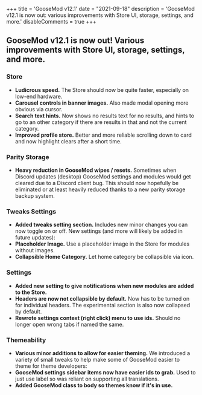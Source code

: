 +++
title = 'GooseMod v12.1'
date = "2021-09-18"
description = 'GooseMod v12.1 is now out: various improvements with Store UI, storage, settings, and more.'
disableComments = true
+++

## **GooseMod v12.1** is now out! Various improvements with Store UI, storage, settings, and more.

### Store
- **Ludicrous speed.** The Store should now be quite faster, especially on low-end hardware.
- **Carousel controls in banner images.** Also made modal opening more obvious via cursor.
- **Search text hints.** Now shows no results text for no results, and hints to go to an other category if there are results in that and not the current category.
- **Improved profile store.** Better and more reliable scrolling down to card and now highlight clears after a short time.

### Parity Storage
- **Heavy reduction in GooseMod wipes / resets.** Sometimes when Discord updates (desktop) GooseMod settings and modules would get cleared due to a Discord client bug. This should now hopefully be eliminated or at least heavily reduced thanks to a new parity storage backup system.

### Tweaks Settings
- **Added tweaks setting section.** Includes new minor changes you can now toggle on or off. New settings (and more will likely be added in future updates):
- **Placeholder Image.** Use a placeholder image in the Store for modules without images.
- **Collapsible Home Category.** Let home category be collapsible via icon.

### Settings
- **Added new setting to give notifications when new modules are added to the Store.**
- **Headers are now not collapsible by default.** Now has to be turned on for individual headers. The experimental section is also now collapsed by default.
- **Rewrote settings context (right click) menu to use ids.** Should no longer open wrong tabs if named the same.

### Themeability
- **Various minor additions to allow for easier theming.** We introduced a variety of small tweaks to help make some of GooseMod easier to theme for theme developers:
- **GooseMod settings sidebar items now have easier ids to grab.** Used to just use label so was reliant on supporting all translations.
- **Added GooseMod class to body so themes know if it's in use.**